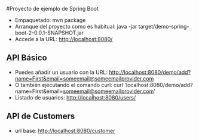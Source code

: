 #Proyecto de ejemplo de Spring Boot

- Empaquetado: mvn package
- Arranque del proyecto como es habitual: java -jar target/demo-spring-boot-2-0.0.1-SNAPSHOT.jar
- Accede a la URL: [http://localhost:8080/](http://localhost:8080/)
## API Básico
- Puedes añadir un usuario con la URL: [http://localhost:8080/demo/add?name=First&email=someemail@someemailprovider.com](http://localhost:8080/demo/add?name=First&email=someemail@someemailprovider.com)
- O también ejecutando el comando curl: curl 'localhost:8080/demo/add?name=First&email=someemail@someemailprovider.com'
- Listado de usuarios: [http://localhost:8080/users/](http://localhost:8080/users/) 

## API de Customers
- url  base: [http://localhost:8080/customer](http://localhost:8080/customer)